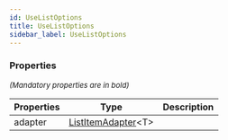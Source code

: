 ```yaml
---
id: UseListOptions
title: UseListOptions
sidebar_label: UseListOptions
---
```




### Properties

<font size="2"><i>(Mandatory properties are in bold)</i></font>

| Properties | Type | Description |
| --------- | ---- | ----------- |
| adapter | [ListItemAdapter](/api2/types/ListItemAdapter.md)<T\> |  |
